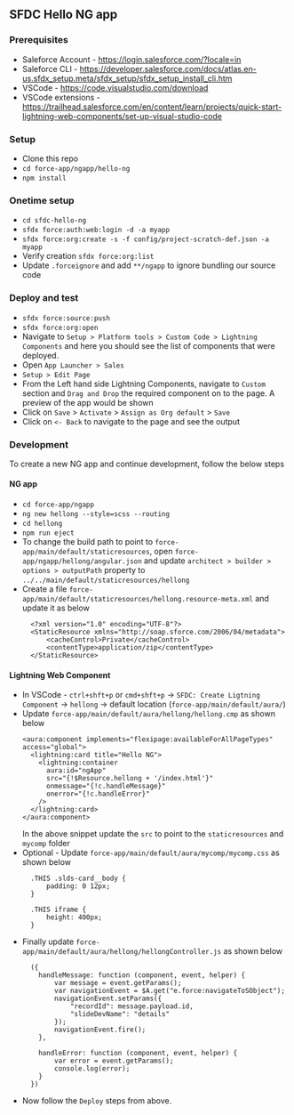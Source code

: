 ## SFDC Hello NG app

### Prerequisites
* Saleforce Account - https://login.salesforce.com/?locale=in
* Saleforce CLI - https://developer.salesforce.com/docs/atlas.en-us.sfdx_setup.meta/sfdx_setup/sfdx_setup_install_cli.htm
* VSCode - https://code.visualstudio.com/download
* VSCode extensions - https://trailhead.salesforce.com/en/content/learn/projects/quick-start-lightning-web-components/set-up-visual-studio-code

### Setup
* Clone this repo
* `cd force-app/ngapp/hello-ng`
* `npm install`

### Onetime setup
* `cd sfdc-hello-ng`
* `sfdx force:auth:web:login -d -a myapp`
* `sfdx force:org:create -s -f config/project-scratch-def.json -a myapp`
* Verify creation `sfdx force:org:list`
* Update `.forceignore` and add `**/ngapp` to ignore bundling our source code

### Deploy and test
* `sfdx force:source:push`
* `sfdx force:org:open`
* Navigate to `Setup > Platform tools > Custom Code > Lightning Components` and here you should see the list of components that were deployed.
* Open `App Launcher > Sales`
* `Setup > Edit Page`
* From the Left hand side Lightning Components, navigate to `Custom` section and `Drag and Drop` the required component on to the page. A preview of the app would be shown
* Click on `Save` > `Activate` > `Assign as Org default` > `Save`
* Click on `<- Back` to navigate to the page and see the output

### Development
To create a new NG app and continue development, follow the below steps

#### NG app

* `cd force-app/ngapp`
* `ng new hellong --style=scss --routing`
* `cd hellong`
* `npm run eject`
* To change the build path to point to `force-app/main/default/staticresources`, open `force-app/ngapp/hellong/angular.json` and update `architect > builder > options > outputPath` property to `../../main/default/staticresources/hellong`
* Create a file `force-app/main/default/staticresources/hellong.resource-meta.xml` and update it as below
  ```
    <?xml version="1.0" encoding="UTF-8"?>
    <StaticResource xmlns="http://soap.sforce.com/2006/04/metadata">
        <cacheControl>Private</cacheControl>
        <contentType>application/zip</contentType>
    </StaticResource>

  ```

#### Lightning Web Component
* In VSCode - `ctrl+shft+p` or `cmd+shft+p` -> `SFDC: Create Ligtning Component` -> `hellong` -> default location (`force-app/main/default/aura/`)
* Update `force-app/main/default/aura/hellong/hellong.cmp` as shown below
  ```
  <aura:component implements="flexipage:availableForAllPageTypes" access="global">
    <lightning:card title="Hello NG">
      <lightning:container
        aura:id="ngApp"
        src="{!$Resource.hellong + '/index.html'}"
        onmessage="{!c.handleMessage}"
        onerror="{!c.handleError}"
      />
    </lightning:card>
  </aura:component>
  ```
  In the above snippet update the `src` to point to the `staticresources` and `mycomp` folder
* Optional - Update `force-app/main/default/aura/mycomp/mycomp.css` as shown below
  ```
    .THIS .slds-card__body {
        padding: 0 12px;
    }

    .THIS iframe {
        height: 400px;
    }
  ```
* Finally update `force-app/main/default/aura/hellong/hellongController.js` as shown below
  ```
    ({
      handleMessage: function (component, event, helper) {
          var message = event.getParams();
          var navigationEvent = $A.get("e.force:navigateToSObject");
          navigationEvent.setParams({
              "recordId": message.payload.id,
              "slideDevName": "details"
          });
          navigationEvent.fire();
      },

      handleError: function (component, event, helper) {
          var error = event.getParams();
          console.log(error);
      }
    })
  ```
* Now follow the `Deploy` steps from above.